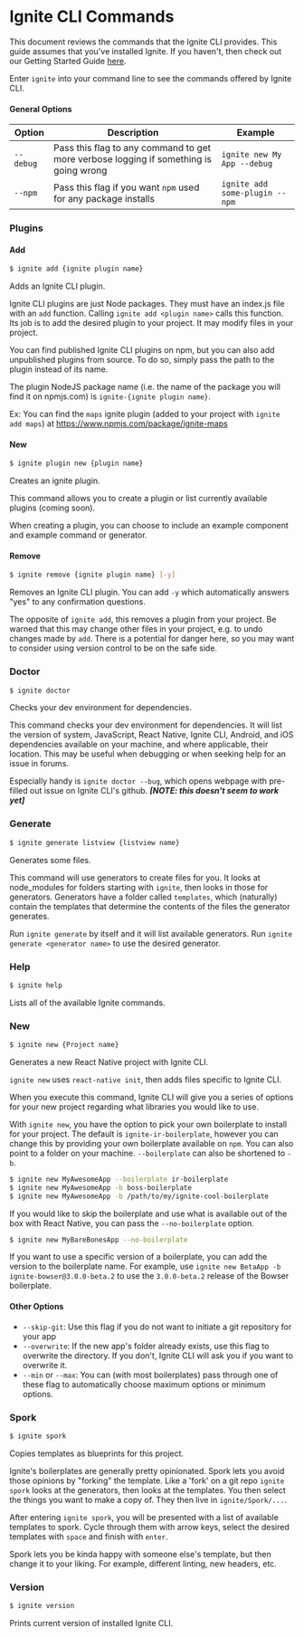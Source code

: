 # Ignite CLI Commands

This document reviews the commands that the Ignite CLI provides. This guide
assumes that you've installed Ignite. If you haven't, then check out our Getting
Started Guide [here](./getting-started.md).

Enter `ignite` into your command line to see the commands offered by Ignite CLI.

#### General Options

| Option    | Description                                                                           | Example                        |
| --------- | ------------------------------------------------------------------------------------- | ------------------------------ |
| `--debug` | Pass this flag to any command to get more verbose logging if something is going wrong | `ignite new My App --debug`    |
| `--npm`   | Pass this flag if you want `npm` used for any package installs                        | `ignite add some-plugin --npm` |

### Plugins

#### Add

```sh
$ ignite add {ignite plugin name}
```

Adds an Ignite CLI plugin.

Ignite CLI plugins are just Node packages. They must have an index.js file with an
`add` function. Calling `ignite add <plugin name>` calls this function. Its job is to add the
desired plugin to your project. It may modify files in your project.

You can find published Ignite CLI plugins on npm, but you can also add unpublished
plugins from source. To do so, simply pass the path to the plugin instead of its
name.

The plugin NodeJS package name (i.e. the name of the package you will find it on npmjs.com) is `ignite-{ignite plugin name}`.

Ex: You can find the `maps` ignite plugin (added to your project with `ignite add maps`) at https://www.npmjs.com/package/ignite-maps

#### New

```sh
$ ignite plugin new {plugin name}
```

Creates an ignite plugin.

This command allows you to create a plugin or list currently available plugins (coming
soon).

When creating a plugin, you can choose to include an example component and example
command or generator.

#### Remove

```sh
$ ignite remove {ignite plugin name} [-y]
```

Removes an Ignite CLI plugin. You can add `-y` which automatically answers
"yes" to any confirmation questions.

The opposite of `ignite add`, this removes a plugin from your project. Be warned
that this may change other files in your project, e.g. to undo changes made by
`add`. There is a potential for danger here, so you may want to consider using
version control to be on the safe side.

### Doctor

```sh
$ ignite doctor
```

Checks your dev environment for dependencies.

This command checks your dev environment for dependencies. It will list the version of
system, JavaScript, React Native, Ignite CLI, Android, and iOS dependencies
available on your machine, and where applicable, their location. This may be
useful when debugging or when seeking help for an issue in forums.

Especially handy is `ignite doctor --bug`, which opens webpage with pre-filled
out issue on Ignite CLI's github. **_[NOTE: this doesn't seem to work yet]_**

### Generate

```sh
$ ignite generate listview {listview name}
```

Generates some files.

This command will use generators to create files for you. It looks at
node_modules for folders starting with `ignite`, then looks in those for
generators. Generators have a folder called `templates`, which (naturally)
contain the templates that determine the contents of the files the generator
generates.

Run `ignite generate` by itself and it will list available generators. Run
`ignite generate <generator name>` to use the desired generator.

### Help

```sh
$ ignite help
```

Lists all of the available Ignite commands.

### New

```sh
$ ignite new {Project name}
```

Generates a new React Native project with Ignite CLI.

`ignite new` uses `react-native init`, then adds files specific to Ignite CLI.

When you execute this command, Ignite CLI will give you a series of options for
your new project regarding what libraries you would like to use.

With `ignite new`, you have the option to pick your own boilerplate to install for your project. The default is `ignite-ir-boilerplate`, however you can change this by providing your own boilerplate available on `npm`. You can also point to a folder on your machine. `--boilerplate` can also be shortened to `-b`.

```sh
$ ignite new MyAwesomeApp --boilerplate ir-boilerplate
$ ignite new MyAwesomeApp -b boss-boilerplate
$ ignite new MyAwesomeApp -b /path/to/my/ignite-cool-boilerplate
```

If you would like to skip the boilerplate and use what is available out of the box with React Native, you can pass the `--no-boilerplate` option.

```sh
$ ignite new MyBareBonesApp --no-boilerplate
```

If you want to use a specific version of a boilerplate, you can add the version to the boilerplate name. For example, use `ignite new BetaApp -b ignite-bowser@3.0.0-beta.2` to use the `3.0.0-beta.2` release of the Bowser boilerplate.

#### Other Options

- `--skip-git`: Use this flag if you do not want to initiate a git repository for your app
- `--overwrite`: If the new app's folder already exists, use this flag to overwrite the directory. If you don't, Ignite CLI will ask you if you want to overwrite it.
- `--min` or `--max`: You can (with most boilerplates) pass through one of these flag to automatically choose maximum options or minimum options.

### Spork

```sh
$ ignite spork
```

Copies templates as blueprints for this project.

Ignite's boilerplates are generally pretty opinionated. Spork lets you avoid those
opinions by "forking" the template. Like a 'fork' on a git repo `ignite spork`
looks at the generators, then looks at the templates. You then select the things
you want to make a copy of. They then live in `ignite/Spork/...`.

After entering `ignite spork`, you will be presented with a list of available
templates to spork. Cycle through them with arrow keys, select the desired
templates with `space` and finish with `enter`.

Spork lets you be kinda happy with someone else's template, but then change it
to your liking. For example, different linting, new headers, etc.

### Version

```sh
$ ignite version
```

Prints current version of installed Ignite CLI.